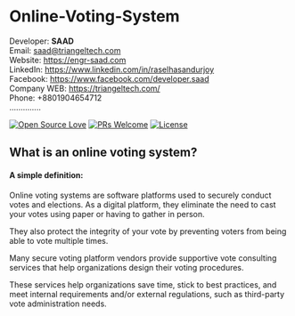 # Online-Voting-System

Developer: <b>SAAD</b> <br>
Email: saad@triangeltech.com<br>
Website: https://engr-saad.com <br>
LinkedIn: https://www.linkedin.com/in/raselhasandurjoy<br>
Facebook: https://www.facebook.com/developer.saad<br>
Company WEB: https://triangeltech.com/ <br>
Phone: +8801904654712<br>
..............

[![Open Source Love](https://badges.frapsoft.com/os/v2/open-source.svg?v=102)](https://github.com/raselhasandurjoy/Online-Voting-System)
[![PRs Welcome](https://img.shields.io/badge/PRs-welcome-brightgreen.svg?style=flat-square)](http://makeapullrequest.com)
[![License](https://img.shields.io/badge/License-Apache%202.0-blue.svg)](https://opensource.org/licenses/Apache-2.0)

## What is an online voting system?
#### A simple definition:
 
Online voting systems are software platforms used to securely conduct votes and elections. As a digital platform, they eliminate the need to cast your votes using paper or having to gather in person.
 
They also protect the integrity of your vote by preventing voters from being able to vote multiple times.
 
Many secure voting platform vendors provide supportive vote consulting services that help organizations design their voting procedures.
 
These services help organizations save time, stick to best practices, and meet internal requirements and/or external regulations, such as third-party vote administration needs.
